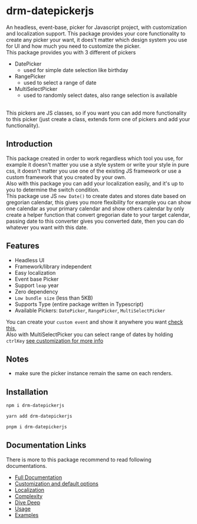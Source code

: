 # drm-datepickerjs

An headless, event-base, picker for Javascript project, with customization and localization support. This package provides your core functionality to create any picker your want, it does't matter which design system you use for UI and how much you need to customize the picker. <br>
This package provides you with 3 different of pickers

- DatePicker
  - used for simple date selection like birthday
- RangePicker
  - used to select a range of date
- MultiSelectPicker
  - used to randomly select dates, also range selection is available

<br>
This pickers are JS classes, so if you want you can add more functionality to this picker (just create a class, extends form one of pickers and add your functionality).

## Introduction

This package created in order to work regardless which tool you use, for example it doesn't matter you use a style system or write your style in pure css, it doesn't matter you use one of the existing JS framework or use a custom framework that you created by your own.<br>
Also with this package you can add your localization easily, and it's up to you to determine the switch condition.<br>
This package use JS `new Date()` to create dates and stores date based on gregorian calendar, this gives you more flexibility for example you can show one calendar as your primary calendar and show others calendar by only create a helper function that convert gregorian date to your target calendar, passing date to this converter gives you converted date, then you can do whatever you want with this date.

## Features

- Headless UI
- Framework/library independent
- Easy localization
- Event base Picker
- Support `leap` year
- Zero dependency
- `Low bundle size` (less than 5KB)
- Supports Type (entire package written in Typescript)
- Available Pickers: `DatePicker`, `RangePicker`, `MultiSelectPicker`

You can create your `custom event` and show it anywhere you want [check this](./markdown/customization.md#custom-event), <br>
Also with MultiSelectPicker you can select range of dates by holding `ctrlKey` [see customization for more info](./markdown/customization.md#multiselectpicker-range-selection)

## Notes

- make sure the picker instance remain the same on each renders.

## Installation

```bash
npm i drm-datepickerjs
```

```bash
yarn add drm-datepickerjs
```

```bash
pnpm i drm-datepickerjs
```

## Documentation Links

There is more to this package recommend to read following documentations.

- [Full Documentation](./docs/index.md)
- [Customization and default options](./markdown/customization.md)
- [Localization](./markdown/localization.md)
- [Complexity](./markdown/complexity.md)
- [Dive Deep](./markdown/diveDeep.md)
- [Usage](./markdown/usage.md)
- [Examples](./examples/examples.md)
